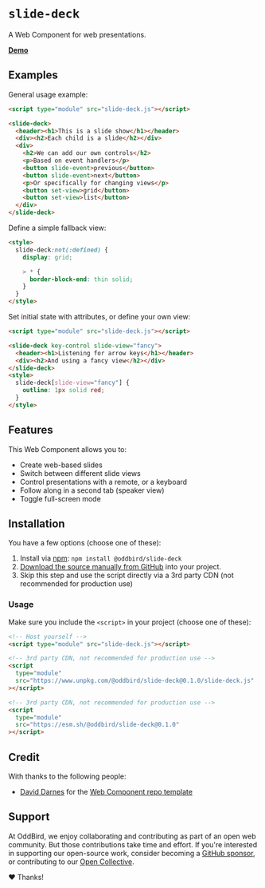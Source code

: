 # `slide-deck`

A Web Component for web presentations.

**[Demo](https://slide-deck.netlify.app)**

## Examples

General usage example:

```html
<script type="module" src="slide-deck.js"></script>

<slide-deck>
  <header><h1>This is a slide show</h1></header>
  <div><h2>Each child is a slide</h2></div>
  <div>
    <h2>We can add our own controls</h2>
    <p>Based on event handlers</p>
    <button slide-event>previous</button>
    <button slide-event>next</button>
    <p>Or specifically for changing views</p>
    <button set-view>grid</button>
    <button set-view>list</button>
  </div>
</slide-deck>
```

Define a simple fallback view:

```html
<style>
  slide-deck:not(:defined) {
    display: grid;

    > * {
      border-block-end: thin solid;
    }
  }
</style>
```

Set initial state with attributes,
or define your own view:

```html
<script type="module" src="slide-deck.js"></script>

<slide-deck key-control slide-view="fancy">
  <header><h1>Listening for arrow keys</h1></header>
  <div><h2>And using a fancy view</h2></div>
</slide-deck>
<style>
  slide-deck[slide-view="fancy"] {
    outline: 1px solid red;
  }
</style>
```

## Features

This Web Component allows you to:

- Create web-based slides
- Switch between different slide views
- Control presentations with a remote, or a keyboard
- Follow along in a second tab (speaker view)
- Toggle full-screen mode

## Installation

You have a few options (choose one of these):

1. Install via [npm](https://www.npmjs.com/package/@oddbird/slide-deck): `npm install @oddbird/slide-deck`
1. [Download the source manually from GitHub](https://github.com/oddbird/slide-deck/releases) into your project.
1. Skip this step and use the script directly via a 3rd party CDN (not recommended for production use)

### Usage

Make sure you include the `<script>` in your project (choose one of these):

```html
<!-- Host yourself -->
<script type="module" src="slide-deck.js"></script>
```

```html
<!-- 3rd party CDN, not recommended for production use -->
<script
  type="module"
  src="https://www.unpkg.com/@oddbird/slide-deck@0.1.0/slide-deck.js"
></script>
```

```html
<!-- 3rd party CDN, not recommended for production use -->
<script
  type="module"
  src="https://esm.sh/@oddbird/slide-deck@0.1.0"
></script>
```

## Credit

With thanks to the following people:

- [David Darnes](https://darn.es/) for the
  [Web Component repo template](https://github.com/daviddarnes/component-template)

## Support

At OddBird,
we enjoy collaborating and contributing
as part of an open web community.
But those contributions take time and effort.
If you're interested in supporting our
open-source work,
consider becoming a
[GitHub sponsor](https://github.com/sponsors/oddbird),
or contributing to our
[Open Collective](https://opencollective.com/oddbird-open-source).

❤️ Thanks!
